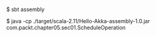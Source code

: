 $ sbt assembly

$ java -cp ./target/scala-2.11/Hello-Akka-assembly-1.0.jar com.packt.chapter05.sec01.ScheduleOperation